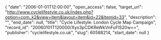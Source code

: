 {
  "date": "2006-01-01T12:00:00", 
  "open_access": false, 
  "target_url": "http://www.cyclelifestyle.co.uk/index.php?option=com_k2&view=item&layout=item&id=22&Itemid=33", 
  "description": "", 
  "end_date": null, 
  "title": "Cycle Lifestyle: London Cycle Map Campaign", 
  "record_id": "20060101T120000/Xyx3pCDKReWkVnFuFlS20w==", 
  "publisher": "cyclelifestyle.co.uk", 
  "slug": 60588214, 
  "start_date": null
}

